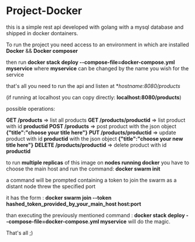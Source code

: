 # Project-Docker

this is a simple rest api developed with golang with a mysql database and shipped in docker dontainers.

To run the project you need access to an environment in which are installed **Docker** && **Docker composer**

then run 
**docker stack deploy --compose-file=docker-compose.yml myservice** 
where **myservice** can be changed by the name you wish for the service

that's all you need to run the api and listen at **hostname:8080/products*

(if running at localhost you can copy directly:   **localhost:8080/products**)

possible operations:

**GET  /products**  => list all products
**GET  /products/productid**  => list product with id **productid**
**POST  /products**  => post product with the json object **{"title":"choose your title here"}**
**PUT  /products/productid**  => update product with id **productid** with the json object **{"title":"choose your new title here"}**
**DELETE  /products/productid**  => delete product with id **productid**

to run **multiple replicas** of this image on **nodes running docker** you have to choose the main host and run the command:
**docker swarm init**

a command will be prompted containing a token to join the swarm as a distant node threw the specified port 

it has the form : **docker swarm join --token hashed_token_provided_by_your_main_host host:port**

than executing the previously mentioned command :
**docker stack deploy --compose-file=docker-compose.yml myservice** 
will do the magic.

That's all ;) 
